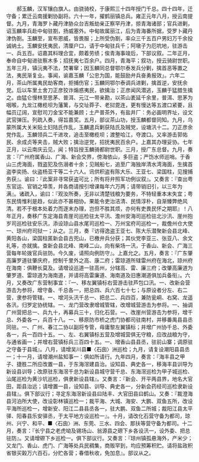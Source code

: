 <!-- { "loadSidebar": true } -->
　　郝玉麟，汉军镶白旗人。由骁骑校，于康熙三十四年授门千总。四十四年，迁守备；累迁云南援剿协副将。六十一年，擢鹤丽镇总兵。雍正元年八月，授云南提督。九月，青海罗卜藏丹津胁众台吉叛劫亲正察罕丹津，掠青海诸部；官兵进剿，诏玉麟率兵赴中甸驻劄，扬威塞外。中甸故属丽江，后为青海番所据，受罗卜藏丹津伪劄。玉麟至，宣布恩威，皆畏服；上所受伪劄，率众三千五百户男妇万千余投诚纳土。玉麟安抚夷民，清厘户口，请于中甸驻兵千；阿墩子为厄吭地，驻游击一、兵五百。诏嘉其料理合宜，颇着劳绩；俟青海事竣后，下部议叙。二年正月，奉命自中甸进驻察木多；招抚夷七百余户。四月，青海平；叙功，授云骑尉世职。五年三月，镇沅夷不法，焚署窜；因玉麟同总督鄂尔泰发兵分剿，擒首恶等置之法，夷民渐复业。事闻，谕嘉玉麟「公忠为国，能鼓励弁兵奋勇报效」。六年二月，茶山所属夷民劫客商，拒捕伤官；玉麟同鄂尔泰调兵进剿，擒首逆，安抚余党。后以车里土舍刀正彦狡诈煽惑夷民，欲擒治；正彦闻风潜逃，玉麟于猛腊生擒之。由猛仑慢林至思茅、普洱、元江一带亲勘，以茶山袤延千余里，普洱、思茅为咽喉，九龙江橄榄坝为藩篱，与交址莽子、老挝毘连，更有慢达等五渡口紧要，且幅员辽阔，宣慰司刀金宝不能兼顾；土产普茶外，有盐井厂：务必画明界址，设文武官弹压。列疏入奏，得旨嘉奖。五月，部议茶山功，授玉麟都督同知。九月，乌蒙所属大关米贴土妇陆氏作乱，玉麟遣兵剿获陆氏及贼党，设塘汛十二。刀正彦余党作乱，玉麟领兵二千进攻，追击至橄榄坝；渡整哈江，夺渡口。又率游击郭佑民、余成贞等夹击，贼大败；擒治逆党，招抚夷民百余户。上嘉其办理妥协。七年正月，以云南庆云见，闻；特旨授玉麟骑都尉世职。三月，授广东总督。九月，奏言：『广州府属香山、广海、新会交界，傍海依山，多巨盗；严饬水师巡哨。于香山三虎海面，戮盗犯及伤溺者十余；见贼船七，追至广海独岸清水湾海面，生擒首盗李奕扬、伙盗杨亚干等二十六人。讯供积盗有陈大乐、王亚七、梁国柱，见搜捕务获』。谕曰：『此案非寻常获盗可比；所有将弁照军功例议叙』。又奏言：『查出粤东官运、官销之埠羡，并各商请按引增课每年六万两；请带销旧引，以三年为满』。诸疏入，谕曰：『观汝所奏，无非以清楚钱粮为要务，不特轻重本末失宜；粤东民情惟利是趋，似此亦不甚相协。果能令吏治洁清、民情淳朴，自渐臻弊绝风清。若不于根本处着力而逐末办理，岂但不胜其烦，亦何有吏畏民怀之期耶』！八年正月，奏移广东定海县青崖司巡检驻太平汛、澹州安海司巡检驻北沙汛、崖州抱岁司巡检驻安乐汛，添设琼山县水尾司巡检一、万州宝府司巡检一，裁儋州仓大使一、琼州府司狱一；从之。三月，奏『访得逸盗王亚七、陈大乐潜聚新会县北峰、黄阳各山，梁国柱匿新会县古兜山，已檄弁兵分获；其伙党李亚三、张亚八、余文礼等，亦就擒。查新会县北峰、南峰二山，向有柴场一汛，于香山、新会、广海三营每年轮拨官兵驻防。今久废，请照向例防守』。上嘉允之。五月，奏言：『广东肇高廉罗道驻肇庆府，控制千里外之高、康二府；雷琼道所辖雷州府在海北，琼州府在海南：俱鞭长莫及。请增设巡道一驻高州，分辖高、雷、廉三府；改肇高廉道为肇罗道、雷琼道为海南道，并请将高雷廉道、海南道及旧惠潮道俱加兵备衔』。六月，又奏改广东营制事宜：『一、移左翼镇标右营游击驻芦包口汛。一、改新会营游击为参将，增守备、千总各一，把总四、兵六百七十七；与原设者分左、右二营，隶参将管辖。一、增河头汛千总一、把总二、兵四百，兼防瓮峒、右窝、龙遥各汛，归罗定协统辖。一、龙门营改隶增城管辖，改增城营游击为参将。一、抽调广州营把总一、兵九十，再募兵三十，归化石营。一、改崖州营游击为参将，增千总、外委各一，兵百十八。一、移原防市桥之虎门协都司驻南村，并移番禺县县丞同驻。一、广州、春江二协以副将专管，毋庸黎左翼镇标；并增广州协千总、外委各一，兵一百四十五。一、左、右翼镇标五营及增城营俱无守粮，应改战粮为守，与通省画一；并增右营镇标兵三百四十五。一、增香山县县丞，驻前山寨；调原驻之守备于县城』。八月，请增吴川县■〈石囱〉洲巡检；九月，请复设潮阳县县丞一；十一月，请增潮州盐知事一：俱如所请行。九年四月，奏言：『海丰县之甲子、捷胜二所应改置一县，于东海滘建县治。设知县、典史各一，移海丰县训导为新设县训导；改原驻东海滘千总为新设县城守营千总、东海滘巡检为甲子城巡检、汕尾巡检为黄沙坑巡检，俱隶新设县辖』。又奏言：『新会、开平两县界，地名大官田，距县治远；请增置一县，设知县、训导、典史各一，分新会药经司巡检隶新设县辖』。俱下部议行；寻定东海滘新设县曰陆丰、大官田县曰鹤山。又奏：『裁澄海县河泊所大使，改设彰林镇巡检一；裁平海、大城、海安、大鹏、双鱼五所，改设平海所巡检一，增新安、阳江二县县丞各一，驻大鹏、双鱼二所城；裁阳江县太平驿、阳春县乐安驿丞，于太平地方设巡检一』。十月，请改化石营守备为都司，琼州、兴宁、和平、■〈石囱〉洲、东莞、三水、四会、那扶等营守备为都司。十二月，奏言：『长宁县之老虎坳及锡场山、翁源县之磜下乡各设汛一，设外委、把总驻防』。又请增磜下乡巡检一。俱下部议行。又奏言：『琼州镇孤悬海外，产米少；又龙门、香山、虎门、广海等处兵民稠集，商贩罕到，均应预筹积贮。请将盐政积省银买榖万六百石，分贮各营；春借秋收，免加息』。部议从之。
